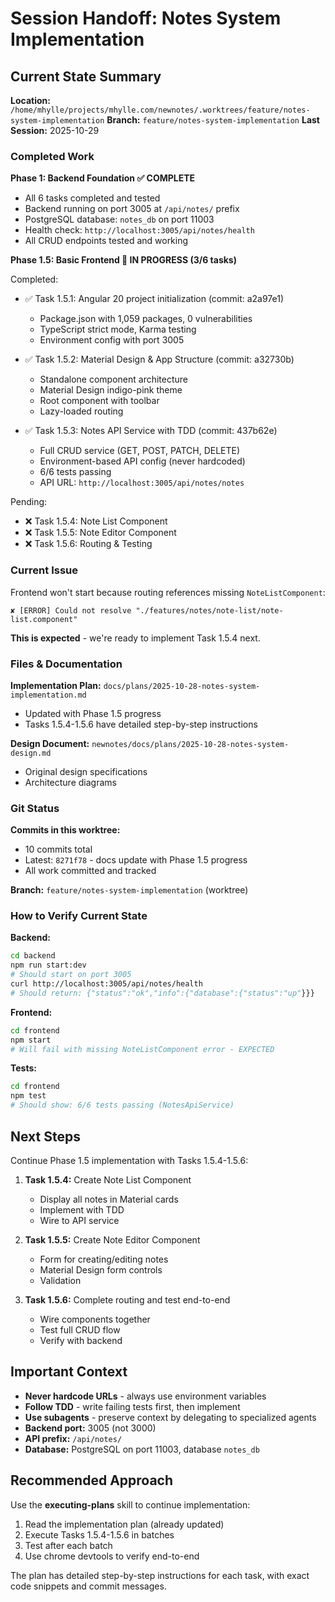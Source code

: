 # Session Handoff: Notes System Implementation

## Current State Summary

**Location:** `/home/mhylle/projects/mhylle.com/newnotes/.worktrees/feature/notes-system-implementation`
**Branch:** `feature/notes-system-implementation`
**Last Session:** 2025-10-29

### Completed Work

**Phase 1: Backend Foundation ✅ COMPLETE**
- All 6 tasks completed and tested
- Backend running on port 3005 at `/api/notes/` prefix
- PostgreSQL database: `notes_db` on port 11003
- Health check: `http://localhost:3005/api/notes/health`
- All CRUD endpoints tested and working

**Phase 1.5: Basic Frontend 🔄 IN PROGRESS (3/6 tasks)**

Completed:
- ✅ Task 1.5.1: Angular 20 project initialization (commit: a2a97e1)
  - Package.json with 1,059 packages, 0 vulnerabilities
  - TypeScript strict mode, Karma testing
  - Environment config with port 3005

- ✅ Task 1.5.2: Material Design & App Structure (commit: a32730b)
  - Standalone component architecture
  - Material Design indigo-pink theme
  - Root component with toolbar
  - Lazy-loaded routing

- ✅ Task 1.5.3: Notes API Service with TDD (commit: 437b62e)
  - Full CRUD service (GET, POST, PATCH, DELETE)
  - Environment-based API config (never hardcoded)
  - 6/6 tests passing
  - API URL: `http://localhost:3005/api/notes/notes`

Pending:
- ❌ Task 1.5.4: Note List Component
- ❌ Task 1.5.5: Note Editor Component
- ❌ Task 1.5.6: Routing & Testing

### Current Issue

Frontend won't start because routing references missing `NoteListComponent`:
```
✘ [ERROR] Could not resolve "./features/notes/note-list/note-list.component"
```

**This is expected** - we're ready to implement Task 1.5.4 next.

### Files & Documentation

**Implementation Plan:** `docs/plans/2025-10-28-notes-system-implementation.md`
- Updated with Phase 1.5 progress
- Tasks 1.5.4-1.5.6 have detailed step-by-step instructions

**Design Document:** `newnotes/docs/plans/2025-10-28-notes-system-design.md`
- Original design specifications
- Architecture diagrams

### Git Status

**Commits in this worktree:**
- 10 commits total
- Latest: `8271f78` - docs update with Phase 1.5 progress
- All work committed and tracked

**Branch:** `feature/notes-system-implementation` (worktree)

### How to Verify Current State

**Backend:**
```bash
cd backend
npm run start:dev
# Should start on port 3005
curl http://localhost:3005/api/notes/health
# Should return: {"status":"ok","info":{"database":{"status":"up"}}}
```

**Frontend:**
```bash
cd frontend
npm start
# Will fail with missing NoteListComponent error - EXPECTED
```

**Tests:**
```bash
cd frontend
npm test
# Should show: 6/6 tests passing (NotesApiService)
```

## Next Steps

Continue Phase 1.5 implementation with Tasks 1.5.4-1.5.6:

1. **Task 1.5.4:** Create Note List Component
   - Display all notes in Material cards
   - Implement with TDD
   - Wire to API service

2. **Task 1.5.5:** Create Note Editor Component
   - Form for creating/editing notes
   - Material Design form controls
   - Validation

3. **Task 1.5.6:** Complete routing and test end-to-end
   - Wire components together
   - Test full CRUD flow
   - Verify with backend

## Important Context

- **Never hardcode URLs** - always use environment variables
- **Follow TDD** - write failing tests first, then implement
- **Use subagents** - preserve context by delegating to specialized agents
- **Backend port:** 3005 (not 3000)
- **API prefix:** `/api/notes/`
- **Database:** PostgreSQL on port 11003, database `notes_db`

## Recommended Approach

Use the **executing-plans** skill to continue implementation:
1. Read the implementation plan (already updated)
2. Execute Tasks 1.5.4-1.5.6 in batches
3. Test after each batch
4. Use chrome devtools to verify end-to-end

The plan has detailed step-by-step instructions for each task, with exact code snippets and commit messages.
